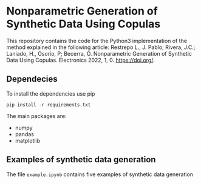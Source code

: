 # Nonparametric Generation of Synthetic Data Using Copulas

This repository contains the code for the Python3 implementation of the method explained in the following article: 
Restrepo L., J. Pablo; Rivera, J.C.; Laniado, H., Osorio, P; Becerra, O. Nonparametric Generation of Synthetic Data Using Copulas. Electronics 2022, 1, 0. https://doi.org/.

## Dependecies

To install the dependencies use pip 

```
pip install -r requirements.txt
```
The main packages are: 

- numpy
- pandas
- matplotlib

## Examples of synthetic data generation

The file `example.ipynb` contains five examples of synthetic data generation